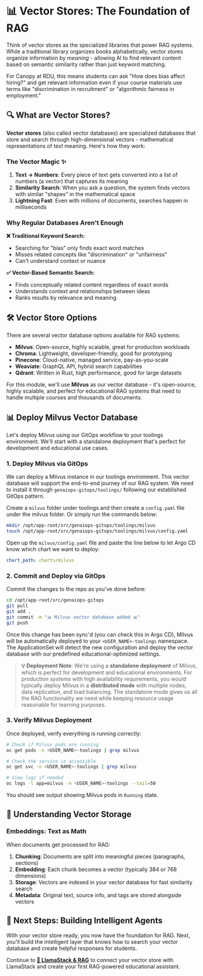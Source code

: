 # 📊 Vector Stores: The Foundation of RAG

<div class="terminal-curl"></div>

Think of vector stores as the specialized libraries that power RAG systems. While a traditional library organizes books alphabetically, vector stores organize information by *meaning* - allowing AI to find relevant content based on semantic similarity rather than just keyword matching.

For Canopy at RDU, this means students can ask "How does bias affect hiring?" and get relevant information even if your course materials use terms like "discrimination in recruitment" or "algorithmic fairness in employment."

## 🔍 What are Vector Stores?

**Vector stores** (also called vector databases) are specialized databases that store and search through high-dimensional vectors - mathematical representations of text meaning. Here's how they work:

### The Vector Magic ✨

1. **Text → Numbers**: Every piece of text gets converted into a list of numbers (a vector) that captures its meaning
2. **Similarity Search**: When you ask a question, the system finds vectors with similar "shapes" in the mathematical space
3. **Lightning Fast**: Even with millions of documents, searches happen in milliseconds

### Why Regular Databases Aren't Enough

**❌ Traditional Keyword Search:**
- Searching for "bias" only finds exact word matches
- Misses related concepts like "discrimination" or "unfairness"
- Can't understand context or nuance

**✅ Vector-Based Semantic Search:**
- Finds conceptually related content regardless of exact words
- Understands context and relationships between ideas
- Ranks results by relevance and meaning

## 🛠️ Vector Store Options

There are several vector database options available for RAG systems:

- **Milvus**: Open-source, highly scalable, great for production workloads
- **Chroma**: Lightweight, developer-friendly, good for prototyping
- **Pinecone**: Cloud-native, managed service, pay-as-you-scale
- **Weaviate**: GraphQL API, hybrid search capabilities
- **Qdrant**: Written in Rust, high performance, good for large datasets

For this module, we'll use **Milvus** as our vector database - it's open-source, highly scalable, and perfect for educational RAG systems that need to handle multiple courses and thousands of documents.

## 📊 Deploy Milvus Vector Database

Let's deploy Milvus using our GitOps workflow to your toolings environment. We'll start with a standalone deployment that's perfect for development and educational use cases.

### 1. Deploy Milvus via GitOps

We can deploy a Milvus instance in our toolings environment. This vector database will support the end-to-end journey of our RAG system. We need to install it through `genaiops-gitops/toolings/` following our established GitOps pattern.

Create a `milvus` folder under toolings and then create a `config.yaml` file under the milvus folder. Or simply run the commands below:

```bash
mkdir /opt/app-root/src/genaiops-gitops/toolings/milvus
touch /opt/app-root/src/genaiops-gitops/toolings/milvus/config.yaml
```

Open up the `milvus/config.yaml` file and paste the line below to let Argo CD know which chart we want to deploy:

```yaml
chart_path: charts/milvus
```

### 2. Commit and Deploy via GitOps

Commit the changes to the repo as you've done before:

```bash
cd /opt/app-root/src/genaiops-gitops
git pull
git add .
git commit -m "📊 Milvus vector database added 📊"
git push
```

Once this change has been sync'd (you can check this in Argo CD), Milvus will be automatically deployed to your `<USER_NAME>-toolings` namespace. The ApplicationSet will detect the new configuration and deploy the vector database with our predefined educational-optimized settings.

> **💡 Deployment Note**: We're using a **standalone deployment** of Milvus, which is perfect for development and educational environments. For production systems with high availability requirements, you would typically deploy Milvus in a **distributed mode** with multiple nodes, data replication, and load balancing. The standalone mode gives us all the RAG functionality we need while keeping resource usage reasonable for learning purposes.

### 3. Verify Milvus Deployment

Once deployed, verify everything is running correctly:

```bash
# Check if Milvus pods are running
oc get pods -n <USER_NAME>-toolings | grep milvus

# Check the service is accessible
oc get svc -n <USER_NAME>-toolings | grep milvus

# View logs if needed
oc logs -l app=milvus -n <USER_NAME>-toolings --tail=50
```

You should see output showing Milvus pods in `Running` state.

## 🔧 Understanding Vector Storage

### Embeddings: Text as Math

When documents get processed for RAG:

1. **Chunking**: Documents are split into meaningful pieces (paragraphs, sections)
2. **Embedding**: Each chunk becomes a vector (typically 384 or 768 dimensions)
3. **Storage**: Vectors are indexed in your vector database for fast similarity search
4. **Metadata**: Original text, source info, and tags are stored alongside vectors

## 🎯 Next Steps: Building Intelligent Agents

With your vector store ready, you now have the foundation for RAG. Next, you'll build the intelligent layer that knows how to search your vector database and create helpful responses for students.

Continue to **[🦙 LlamaStack & RAG](3-llamastack-rag.md)** to connect your vector store with LlamaStack and create your first RAG-powered educational assistant.
